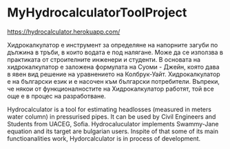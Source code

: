 # MyHydrocalculatorToolProject
https://hydrocalculator.herokuapp.com/

Хидрокалкулатор е инструмент за определяне на напорните загуби по дължина в тръби, в които водата е под налягане.
Може да се използва в практиката от строителните инженери и студенти.
В основата на хидрокалкулатор е заложена формулата на Суоми - Джейн, която дава в явен вид решение на уравнението на Колбрук-Уайт.
Хидрокалкулатор е на български език и е насочен към български потребители.
Въпреки, че някои от функционалностите на Хидрокалкулатор работят, той все още е в процес на разработване.

Hydrocalculator is a tool for estimating headlosses (measured in meters water column) in pressurised pipes. It can be used by Civil Engineers and Students
from UACEG, Sofia.
Hydrocaluculator implements Swammy-Jane equation and its target are bulgarian users. Inspite of that some of its main functioanalities work,
Hydorcalculator is in process of development.



